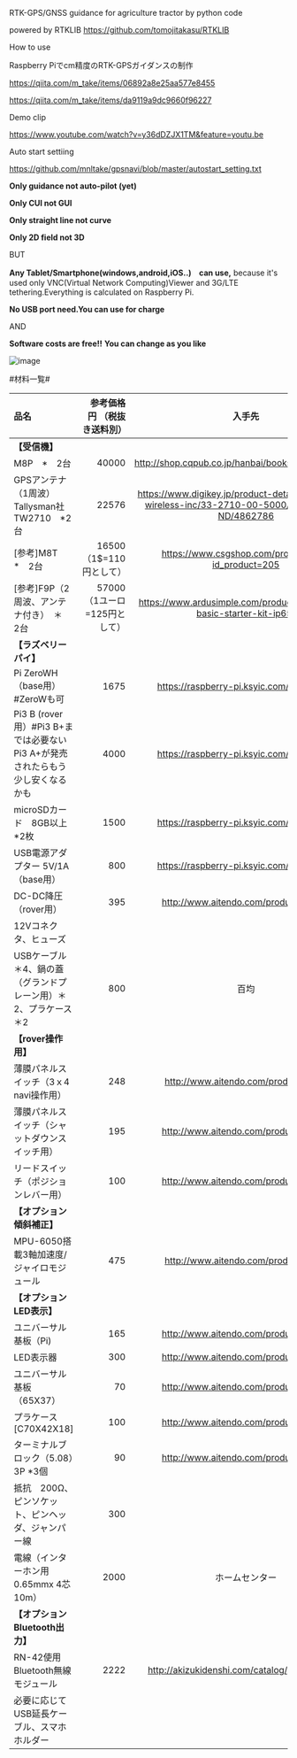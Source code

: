 RTK-GPS/GNSS guidance for agriculture tractor  by python code

powered by RTKLIB
https://github.com/tomojitakasu/RTKLIB

How to use

Raspberry Piでcm精度のRTK-GPSガイダンスの制作

https://qiita.com/m_take/items/06892a8e25aa577e8455

https://qiita.com/m_take/items/da9119a9dc9660f96227

Demo clip

https://www.youtube.com/watch?v=y36dDZJX1TM&feature=youtu.be

Auto start settiing

https://github.com/mnltake/gpsnavi/blob/master/autostart_setting.txt

**Only guidance not auto-pilot (yet)**

**Only CUI not GUI**

**Only straight line not curve** 

**Only 2D field not 3D**

BUT

**Any Tablet/Smartphone(windows,android,iOS..)　can use,** because it's used only VNC(Virtual Network Computing)Viewer and 3G/LTE tethering.Everything is calculated on Raspberry Pi.

**No USB port need.You can use for charge**

AND

**Software costs are free!!**
**You can change as you like**

![image](https://github.com/mnltake/gpsnavi/blob/master/image.png)

#材料一覧#

| 品名             | 参考価格円 （税抜き送料別） |        入手先        |
|:-----------------|------------------:|:------------------:|
|**【受信機】**|||
|M8P　*　2台|40000|http://shop.cqpub.co.jp/hanbai/books/I/I000239.html|
|GPSアンテナ（1周波）　Tallysman社 TW2710　*2台|22576|https://www.digikey.jp/product-detail/ja/tallysman-wireless-inc/33-2710-00-5000/1526-1014-ND/4862786|
|[参考]M8T　　*　2台|16500（1$=110円として）|https://www.csgshop.com/product.php?id_product=205|
|[参考]F9P（2周波、アンテナ付き）　＊　2台|57000　（1ユーロ=125円として）| https://www.ardusimple.com/product/simplertk2b-basic-starter-kit-ip65/|
|**【ラズベリーパイ】**|||
|Pi ZeroWH　（base用）#ZeroWも可|1675|https://raspberry-pi.ksyic.com/main/index|
|Pi3 B (rover用）#Pi3 B+までは必要ない　Pi3 A+が発売されたらもう少し安くなるかも |4000|https://raspberry-pi.ksyic.com/main/index|
|microSDカード　8GB以上　*2枚|1500|https://raspberry-pi.ksyic.com/main/index|
|USB電源アダプター 5V/1A（base用）|800|https://raspberry-pi.ksyic.com/main/index|
|DC-DC降圧　（rover用）|395|http://www.aitendo.com/product/16566|
|12Vコネクタ、ヒューズ|||
|USBケーブル＊4、鍋の蓋（グランドプレーン用）＊2、プラケース＊2|800|百均|
|**【rover操作用】**||
|薄膜パネルスイッチ（3ｘ4　navi操作用）|248|http://www.aitendo.com/product/4736|
|薄膜パネルスイッチ（シャットダウンスイッチ用）|195|http://www.aitendo.com/product/11784|
|リードスイッチ（ポジションレバー用）|100|http://www.aitendo.com/product/17890|
|**【オプション傾斜補正】**||
|MPU-6050搭載3軸加速度/ジャイロモジュール|475|http://www.aitendo.com/product/9549|
|**【オプションLED表示】**||
|ユニバーサル基板（Pi)|165|http://www.aitendo.com/product/12108|
|LED表示器|300|http://www.aitendo.com/product/16891|
|ユニバーサル基板（65X37）|70|http://www.aitendo.com/product/14535|
|プラケース [C70X42X18]|100|http://www.aitendo.com/product/11214|
|ターミナルブロック（5.08）3P *3個|90|http://www.aitendo.com/product/10098|
|抵抗　200Ω、ピンソケット、ピンヘッダ、ジャンパー線|300||
|電線（インターホン用0.65mmx 4芯　10m）|2000|ホームセンター|
|**【オプションBluetooth出力】**||
|RN-42使用　Bluetooth無線モジュール|2222|http://akizukidenshi.com/catalog/g/gK-07378/|
|必要に応じてUSB延長ケーブル、スマホホルダー||
